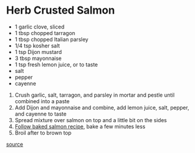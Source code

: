 # Herb Crusted Salmon

* 1 garlic clove, sliced
* 1 tbsp chopped tarragon
* 1 tbsp chopped Italian parsley
* 1/4 tsp kosher salt
* 1 tsp Dijon mustard
* 3 tbsp mayonnaise
* 1 tsp fresh lemon juice, or to taste
* salt
* pepper
* cayenne

1. Crush garlic, salt, tarragon, and parsley in mortar and pestle until combined into a paste
1. Add Dijon and mayonnaise and combine, add lemon juice, salt, pepper, and cayenne to taste
1. Spread mixture over salmon on top and a little bit on the sides
1. [Follow baked salmon recipe](./baked-salmon), bake a few minutes less
1. Broil after to brown top

[source](https://foodwishes.blogspot.com/2012/01/broiled-herb-crusted-salmon-stop.html)
